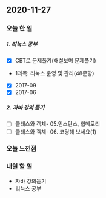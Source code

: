 2020-11-27
--

### 오늘 한 일
##### 1. 리눅스 공부

- [x] CBT로 문제풀기(해설보며 문제풀기)
 - 1과목: 리눅스 운영 및 관리(48문항)
  - [x] 2017-09
  - [x] 2017-06

##### 2. 자바 강의 듣기

- [ ] 클래스와 객체- 05.인스턴스, 힙메모리
- [ ] 클래스와 객체- 06. 코딩해 보세요(1)

### 오늘 느낀점

### 내일 할 일
* 자바 강의듣기
* 리눅스 공부




